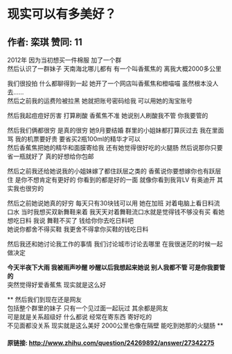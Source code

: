 # 现实可以有多美好？
## 作者: 栾琪  赞同: 11
2012年 因为当初想买一件棉服 加了一个群  
然后认识了一群妹子 天南海北哪儿都有 有一个叫香蕉焦的 离我大概2000多公里  
  
我们很投拍 什么都聊得到一起 她开了一个网店叫香蕉焦和橙喵喵 虽然根本没人去……  
然后之前我的运费险被拉黑 她就把账号密码给我 可以用她的淘宝账号  
  
然后我起痘痘好厉害 打算刷酸 香蕉焦不准 她说别人刷酸我不管 你我要管的  
  
然后我们俩都很穷 是真的很穷 她9月要结婚 群里的小姐妹都打算灰过去 我在里面骂 我的机票要好贵 要省买2瓶100ml的精华才可以  
然后香蕉焦把她的精华和面膜寄给我 还有她觉得很好吃的火腿肠 然后说那你只要省一瓶就好了 真的好想给你包邮  
  
然后之前我还给她说我的小姐妹嫁了都住跃层之类的 香蕉说你要想嫁你也有跃层住 是你不想肯定有更好的 你看到的都是好的一面 就像你看到我背LV 有奥迪开
其实我也很穷的  
  
然后之前她说她真的好穷 每天只有30块钱可以用 她在加班 对着电脑上看日料流口水 当时我想买双新舞鞋来着 我天天对着舞鞋流口水就是觉得钱不够没有买
看她想吃日料 我说 舞鞋不买了 钱给你你去吃日料吧  
她说你都舍不得买鞋 我更舍不得拿你买鞋的钱吃日料  
  
然后我还和她讨论我工作的事情 我们讨论城市讨论去哪里 在我很迷茫的时候一起做决定  
  
**今天半夜下大雨 我被雨声吵醒 吵醒以后我想起来她说 别人我都不管 可是你我要管的**   
突然觉得好爱香蕉焦 现实就是这么好  
  
** 然后我们到现在还是网友   
包括整个群里的妹子 只有一个见过面一起玩过 其余都是网友  
可是就是关系超级好 什么都说 经常在寄东西 寄好吃的  
不见面都没关系 现实就是这么美好 2000公里也像在隔壁 能吃到她那的火腿肠 **

#### 原链接: http://www.zhihu.com/question/24269892/answer/27342275